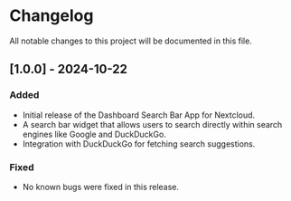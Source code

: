 # Changelog

All notable changes to this project will be documented in this file.

## [1.0.0] - 2024-10-22

### Added

- Initial release of the Dashboard Search Bar App for Nextcloud.
- A search bar widget that allows users to search directly within search engines like Google and DuckDuckGo.
- Integration with DuckDuckGo for fetching search suggestions.

### Fixed

- No known bugs were fixed in this release.
